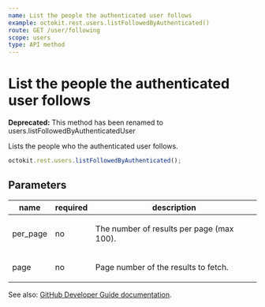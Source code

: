 ```yaml
---
name: List the people the authenticated user follows
example: octokit.rest.users.listFollowedByAuthenticated()
route: GET /user/following
scope: users
type: API method
---
```


# List the people the authenticated user follows

**Deprecated:** This method has been renamed to users.listFollowedByAuthenticatedUser

Lists the people who the authenticated user follows.

```js
octokit.rest.users.listFollowedByAuthenticated();
```

## Parameters

<table>
  <thead>
    <tr>
      <th>name</th>
      <th>required</th>
      <th>description</th>
    </tr>
  </thead>
  <tbody>
    <tr><td>per_page</td><td>no</td><td>

The number of results per page (max 100).

</td></tr>
<tr><td>page</td><td>no</td><td>

Page number of the results to fetch.

</td></tr>
  </tbody>
</table>

See also: [GitHub Developer Guide documentation](https://docs.github.com/rest/users/followers#list-the-people-the-authenticated-user-follows).
